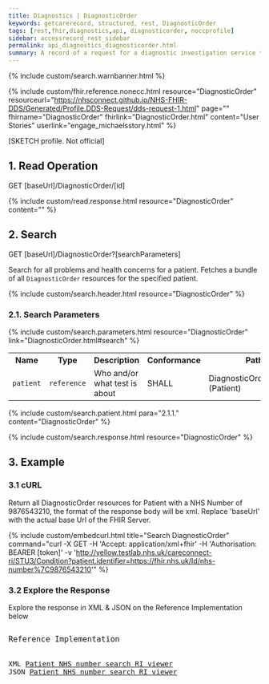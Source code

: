 ```yaml
---
title: Diagnostics | DiagnosticOrder
keywords: getcarerecord, structured, rest, DiagnosticOrder
tags: [rest,fhir,diagnostics,api, diagnosticorder, noccprofile]
sidebar: accessrecord_rest_sidebar
permalink: api_diagnostics_diagnosticorder.html
summary: A record of a request for a diagnostic investigation service to be performed.
---
```

{% include custom/search.warnbanner.html %}

{% include custom/fhir.reference.nonecc.html resource="DiagnosticOrder" resourceurl="https://nhsconnect.github.io/NHS-FHIR-DDS/Generated/Profile.DDS-Request/dds-request-1.html" page="" fhirname="DiagnosticOrder" fhirlink="DiagnosticOrder.html" content="User Stories" userlink="engage_michaelsstory.html" %}

[SKETCH profile. Not official]

## 1. Read Operation ##

<div markdown="span" class="alert alert-success" role="alert">
GET [baseUrl]/DiagnosticOrder/[id]</div>

{% include custom/read.response.html resource="DiagnosticOrder" content="" %}

## 2. Search ##

<div markdown="span" class="alert alert-success" role="alert">
GET [baseUrl]/DiagnosticOrder?[searchParameters]</div>

Search for all problems and health concerns for a patient. Fetches a bundle of all `DiagnosticOrder` resources for the specified patient.

{% include custom/search.header.html resource="DiagnosticOrder" %}

### 2.1. Search Parameters ###

{% include custom/search.parameters.html resource="DiagnosticOrder" link="DiagnosticOrder.html#search" %}

<table style="min-width:100%;width:100%">
<tr id="clinical">
    <th style="width:15%;">Name</th>
    <th style="width:15%;">Type</th>
    <th style="width:40%;">Description</th>
    <th style="width:5%;">Conformance</th>
    <th style="width:25%;">Path</th>
</tr>

<tr>
    <td><code class="highlighter-rouge">patient</code></td>
    <td><code class="highlighter-rouge">reference</code></td>
    <td>Who and/or what test is about</td>
    <td>SHALL</td>
    <td>DiagnosticOrder.subject <br> (Patient)</td>
</tr>
</table>


{% include custom/search.patient.html para="2.1.1." content="DiagnosticOrder" %}

{% include custom/search.response.html resource="DiagnosticOrder" %}


## 3. Example ##

<h3 id="32-response-headers">3.1 cURL</h3>

Return all DiagnosticOrder resources for Patient with a NHS Number of 9876543210, the format of the response body will be xml. Replace 'baseUrl' with the actual base Url of the FHIR Server.

{% include custom/embedcurl.html title="Search DiagnosticOrder" command="curl -X GET -H 'Accept: application/xml+fhir' -H 'Authorisation: BEARER [token]' -v 'http://yellow.testlab.nhs.uk/careconnect-ri/STU3/Condition?patient.identifier=https://fhir.nhs.uk/Id/nhs-number%7C9876543210'" %}


<h3 id="32-response-headers">3.2 Explore the Response</h3>

Explore the response in XML & JSON on the Reference Implementation below
<div class="language-http highlighter-rouge">
<pre class="highlight">
<p style="font-size: 110%;">Reference Implementation</p>
XML <a target="_blank" href="{{ site.fhir_ref_impl }}search?serverId=home&pretty=true&resource=Patient&param.0.qualifier=&param.0.0=https%3A%2F%2Ffhir.nhs.uk%2FId%2Fnhs-number&param.0.1=9876543210&param.0.name=identifier&param.0.type=token&sort_by=&sort_direction=&resource-search-limit=&encoding=xml">Patient NHS number search RI viewer</a>
JSON <a target="_blank" href="{{ site.fhir_ref_impl }}search?serverId=home&pretty=true&resource=Patient&param.0.qualifier=&param.0.0=https%3A%2F%2Ffhir.nhs.uk%2FId%2Fnhs-number&param.0.1=9876543210&param.0.name=identifier&param.0.type=token&sort_by=&sort_direction=&resource-search-limit=&encoding=json">Patient NHS number search RI viewer</a>
</pre>
</div>


